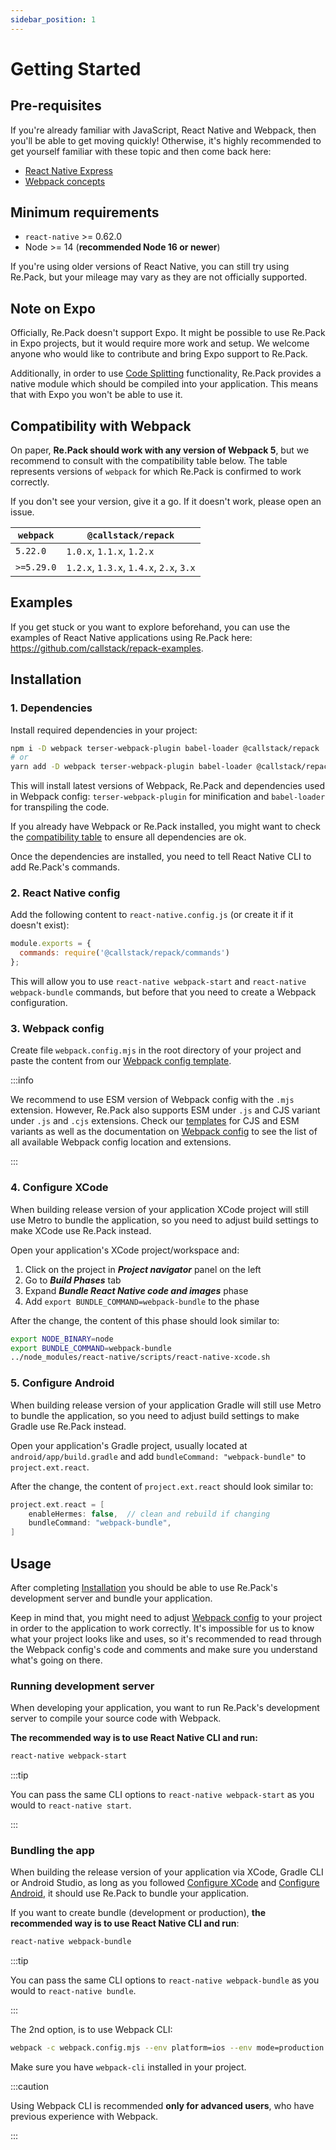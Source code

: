 ```yaml
---
sidebar_position: 1
---
```


# Getting Started

## Pre-requisites

If you're already familiar with JavaScript, React Native and Webpack, then you'll be able to get moving quickly! Otherwise, it's highly recommended to get yourself familiar with these topic and then come back here:

- [React Native Express](https://www.reactnative.express/)
- [Webpack concepts](https://webpack.js.org/concepts/)

## Minimum requirements

- `react-native` >= 0.62.0
- Node >= 14 (__recommended Node 16 or newer__)

If you're using older versions of React Native, you can still try using Re.Pack, but your mileage may vary as they are not officially supported.

## Note on Expo

Officially, Re.Pack doesn't support Expo. It might be possible to use Re.Pack in Expo projects, but it would require more work and setup. We welcome anyone who would like to contribute and bring Expo support to Re.Pack.

Additionally, in order to use [Code Splitting](./code-splitting/concept) functionality, Re.Pack provides a native module which should be compiled into your application. This means that with Expo you won't be able to use it.

## Compatibility with Webpack

On paper, __Re.Pack should work with any version of Webpack 5__, but we recommend to consult with the compatibility table below.
The table represents versions of `webpack` for which Re.Pack is confirmed to work correctly.

If you don't see your version, give it a go. If it doesn't work, please open an issue.


| `webpack`  | `@callstack/repack`                     |
| ---------- | --------------------------------------- |
| `5.22.0`   | `1.0.x`, `1.1.x`, `1.2.x`               |
| `>=5.29.0` | `1.2.x`, `1.3.x`, `1.4.x`, `2.x`, `3.x` |

## Examples

If you get stuck or you want to explore beforehand, you can use the examples of React Native applications using Re.Pack here: https://github.com/callstack/repack-examples.

## Installation

### 1. Dependencies

Install required dependencies in your project:

```bash
npm i -D webpack terser-webpack-plugin babel-loader @callstack/repack
# or
yarn add -D webpack terser-webpack-plugin babel-loader @callstack/repack
```

This will install latest versions of Webpack, Re.Pack and dependencies used in Webpack config: `terser-webpack-plugin` for minification and `babel-loader` for transpiling the code.

If you already have Webpack or Re.Pack installed, you might want to check the [compatibility table](#compatibility-with-webpack) to ensure all dependencies are ok.

Once the dependencies are installed, you need to tell React Native CLI to add Re.Pack's commands. 

### 2. React Native config

Add the following content to `react-native.config.js` (or create it if it doesn't exist):

```js
module.exports = {
  commands: require('@callstack/repack/commands')
};
```

This will allow you to use `react-native webpack-start` and `react-native webpack-bundle` commands, but before that you need to create a Webpack configuration.

### 3. Webpack config

Create file `webpack.config.mjs` in the root directory of your project and paste the content from our [Webpack config template](https://github.com/callstack/repack/blob/main/templates/webpack.config.mjs).

:::info

We recommend to use ESM version of Webpack config with the `.mjs` extension. However, Re.Pack also supports ESM under `.js` and CJS variant under `.js` and `.cjs` extensions. Check our [templates](https://github.com/callstack/repack/blob/main/templates/) for CJS and ESM variants as well as the documentation on [Webpack config](./configuration/webpack-config) to see the list of all available Webpack config location and extensions.

:::

### 4. Configure XCode

When building release version of your application XCode project will still use Metro to bundle the application, so you need to adjust build settings to make XCode use Re.Pack instead.

Open your application's XCode project/workspace and:

1. Click on the project in **_Project navigator_** panel on the left
2. Go to **_Build Phases_** tab
3. Expand **_Bundle React Native code and images_** phase
4. Add `export BUNDLE_COMMAND=webpack-bundle` to the phase

After the change, the content of this phase should look similar to:

```bash
export NODE_BINARY=node
export BUNDLE_COMMAND=webpack-bundle
../node_modules/react-native/scripts/react-native-xcode.sh
```

### 5. Configure Android

When building release version of your application Gradle will still use Metro to bundle the application, so you need to adjust build settings to make Gradle use Re.Pack instead.

Open your application's Gradle project, usually located at `android/app/build.gradle` and add `bundleCommand: "webpack-bundle"` to `project.ext.react`.

After the change, the content of `project.ext.react` should look similar to:

```groovy
project.ext.react = [
    enableHermes: false,  // clean and rebuild if changing
    bundleCommand: "webpack-bundle",
]
```

## Usage

After completing [Installation](#installation) you should be able to use Re.Pack's development server and bundle your application.

Keep in mind that, you might need to adjust [Webpack config](./configuration/webpack-config) to your project in order to the application to work correctly. It's impossible for us to know what your project looks like and uses, so it's recommended to read through the Webpack config's code and comments and make sure you understand what's going on there.

### Running development server

When developing your application, you want to run Re.Pack's development server to compile your source code with Webpack.

**The recommended way is to use React Native CLI and run:**

```bash
react-native webpack-start
```

:::tip

You can pass the same CLI options to `react-native webpack-start` as you would to `react-native start`.

:::

### Bundling the app

When building the release version of your application via XCode, Gradle CLI or Android Studio, as long as you followed [Configure XCode](#4-configure-xcode) and [Configure Android](#5-configure-android), it should use Re.Pack to bundle your application.

If you want to create bundle (development or production), **the recommended way is to use React Native CLI and run**:

```bash
react-native webpack-bundle
```
:::tip

You can pass the same CLI options to `react-native webpack-bundle` as you would to `react-native bundle`.

:::

The 2nd option, is to use Webpack CLI:

```bash
webpack -c webpack.config.mjs --env platform=ios --env mode=production
```

Make sure you have `webpack-cli` installed in your project.

:::caution

Using Webpack CLI is recommended **only for advanced users**, who have previous experience with Webpack. 

:::
